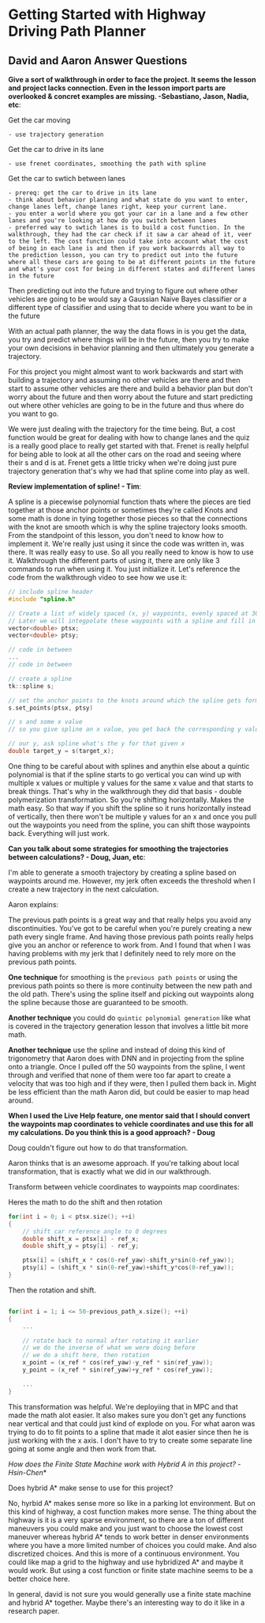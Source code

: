 # Getting Started with Highway Driving Path Planner

## David and Aaron Answer Questions

**Give a sort of walkthrough in order to face the project. It seems the lesson and project lacks connection. Even in the lesson import parts are overlooked & concret examples are missing. -Sebastiano, Jason, Nadia, etc**:

Get the car moving

    - use trajectory generation

Get the car to drive in its lane

    - use frenet coordinates, smoothing the path with spline

Get the car to swtich between lanes

    - prereq: get the car to drive in its lane
    - think about behavior planning and what state do you want to enter, change lanes left, change lanes right, keep your current lane.
    - you enter a world where you got your car in a lane and a few other lanes and you're looking at how do you switch between lanes
    - preferred way to swtich lanes is to build a cost function. In the walkthrough, they had the car check if it saw a car ahead of it, veer to the left. The cost function could take into account what the cost of being in each lane is and then if you work backwarrds all way to the prediction lesson, you can try to predict out into the future where all these cars are going to be at different points in the future and what's your cost for being in different states and different lanes in the future

Then predicting out into the future and trying to figure out where other vehicles are going to be would say a Gaussian Naive Bayes classifier or a different type of classifier and using that to decide where you want to be in the future

With an actual path planner, the way the data flows in is you get the data, you try and predict where things will be in the future, then you try to make your own decisions in behavior planning and then ultimately you generate a trajectory.

For this project you might almost want to work backwards and start with building a trajectory and assuming no other vehicles are there and then start to assume other vehicles are there and build a behavior plan but don't worry about the future and then worry about the future and start predicting out where other vehicles are going to be in the future and thus where do you want to go.

We were just dealing with the trajectory for the time being. But, a cost function would be great for dealing with how to change lanes and the quiz is a really good place to really get started with that. Frenet is really helpful for being able to look at all the other cars on the road and seeing where their s and d is at. Frenet gets a little tricky when we're doing just pure trajectory generation that's why we had that spline come into play as well.


**Review implementation of spline! - Tim**:

A spline is a piecewise polynomial function thats where the pieces are tied together at those anchor points or sometimes they're called Knots and some math is done in tying together those pieces so that the connections with the knot are smooth which is why the spline trajectory looks smooth. From the standpoint of this lesson, you don't need to know how to implement it. We're really just using it since the code was written in, was there. It was really easy to use. So all you really need to know is how to use it. Walkthrough the different parts of using it, there are only like 3 commands to run when using it. You just initialize it. Let's reference the code from the walkthrough video to see how we use it:

~~~cpp
// include spline header
#include "spline.h"

// Create a list of widely spaced (x, y) waypoints, evenly spaced at 30m
// Later we will integpolate these waypoints with a spline and fill in with more points that control speed
vector<double> ptsx;
vector<double> ptsy;

// code in between
...
// code in between

// create a spline
tk::spline s;

// set the anchor points to the knots around which the spline gets formed
s.set_points(ptsx, ptsy)

// s and some x value
// so you give spline an x value, you get back the corresponding y value

// our y, ask spline what's the y for that given x
double target_y = s(target_x);
~~~

One thing to be careful about with splines and anythin else about a quintic polynomial is that if the spline starts to go vertical you can wind up with multiple x values or multiple y values for the same x value and that starts to break things. That's why in the walkthrough they did that basis - double polymerization transformation. So you're shifting horizontally. Makes the math easy. So that way if you shift the spline so it runs horizontally instead of vertically, then there won't be multiple y values for an x and once you pull out the waypoints you need from the spline, you can shift those waypoints back. Everything will just work.

**Can you talk about some strategies for smoothing the trajectories between calculations? - Doug, Juan, etc**:

I'm able to generate a smooth trajectory by creating a spline based on waypoints around me. However, my jerk often exceeds the threshold when I create a new trajectory in the next calculation.

Aaron explains:

The previous path points is a great way and that really helps you avoid any discontinuities. You've got to be careful when you're purely creating a new path every single frame. And having those previous path points really helps give you an anchor or reference to work from. And I found that when I was having problems with my jerk that I definitely need to rely more on the previous path points.

**One technique** for smoothing is the `previous path points` or using the previous path points so there is more continuity between the new path and the old path. There's using the spline itself and picking out waypoints along the spline because those are guaranteed to be smooth. 

**Another technique** you could do `quintic polynomial generation` like what is covered in the trajectory generation lesson that involves a little bit more math.

**Another technique** use the spline and instead of doing this kind of trigonometry that Aaron does with DNN and in projecting from the spline onto a triangle. Once I pulled off the 50 waypoints from the spline, I went through and verified that none of them were too far apart to create a velocity that was too high and if they were, then I pulled them back in. Might be less efficient than the math Aaron did, but could be easier to map head around.

**When I used the Live Help feature, one mentor said that I should convert the waypoints map coordinates to vehicle coordinates and use this for all my calculations. Do you think this is a good approach? - Doug**

Doug couldn't figure out how to do that transformation.

Aaron thinks that is an awesome approach. If you're talking about local transformation, that is exactly what we did in our walkthrough.

Transform between vehicle coordinates to waypoints map coordinates:

Heres the math to do the shift and then rotation

~~~cpp
for(int i = 0; i < ptsx.size(); ++i)
{
    // shift car reference angle to 0 degrees
    double shift_x = ptsx[i] - ref_x;
    double shift_y = ptsy[i] - ref_y;

    ptsx[i] = (shift_x * cos(0-ref_yaw)-shift_y*sin(0-ref_yaw));
    ptsy[i] = (shift_x * sin(0-ref_yaw)+shift_y*cos(0-ref_yaw));
}
~~~

Then the rotation and shift.

~~~cpp

for(int i = 1; i <= 50-previous_path_x.size(); ++i)
{
    ...

    // rotate back to normal after rotating it earlier
    // we do the inverse of what we were doing before
    // we do a shift here, then rotation
    x_point = (x_ref * cos(ref_yaw)-y_ref * sin(ref_yaw));
    y_point = (x_ref * sin(ref_yaw)+y_ref * cos(ref_yaw));

    ...
}

~~~

This transformation was helpful. We're deployiing that in MPC and that made the math alot easier. It also makes sure you don't get any functions near vertical and that could just kind of explode on you. For what aaron was trying to do to fit points to a spline that made it alot easier since then he is just working with the x axis. I don't have to try to create some separate line going at some angle and then work from that.

**How does the Finite State Machine work with Hybrid A* in this project? -Hsin-Chen**

Does hybrid A* make sense to use for this project?

No, hyrbid A* makes sense more so like in a parking lot environment. But on this kind of highway, a cost function makes more sense. The thing about the highway is it is a very sparse environment, so there are a ton of different maneuvers you could make and you just want to choose the lowest cost maneuver whereas hybrid A* tends to work better in denser environments where you have a more limited number of choices you could make. And also discretized choices. And this is more of a continuous environment. You could like map a grid to the highway and use hybridized A* and maybe it would work. But using a cost function or finite state machine seems to be a better choice here.

In general, david is not sure you would generally use a finite state machine and hybrid A* together. Maybe there's an interesting way to do it like in a research paper.